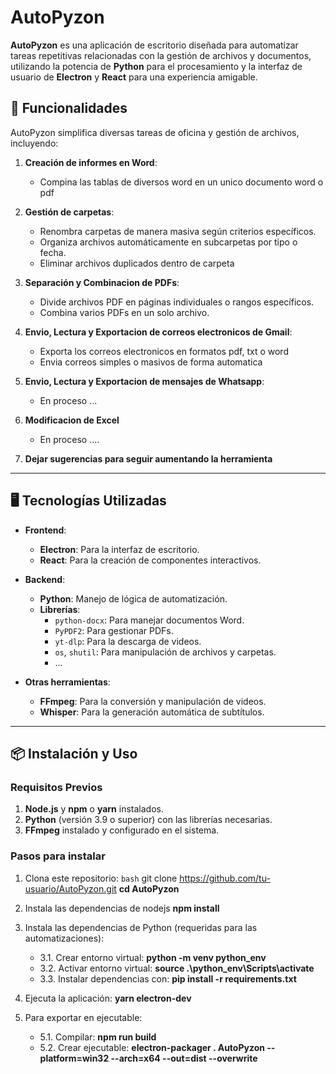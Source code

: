 # AutoPyzon

**AutoPyzon** es una aplicación de escritorio diseñada para automatizar tareas repetitivas relacionadas con la gestión de archivos y documentos, utilizando la potencia de **Python** para el procesamiento y la interfaz de usuario de **Electron** y **React** para una experiencia amigable.


## 🚀 Funcionalidades
AutoPyzon simplifica diversas tareas de oficina y gestión de archivos, incluyendo:

1. **Creación de informes en Word**:
   - Compina las tablas de diversos word en un unico documento word o pdf

2. **Gestión de carpetas**:
   - Renombra carpetas de manera masiva según criterios específicos.
   - Organiza archivos automáticamente en subcarpetas por tipo o fecha.
   - Eliminar archivos duplicados dentro de carpeta

3. **Separación y Combinacion de PDFs**:
   - Divide archivos PDF en páginas individuales o rangos específicos.
   - Combina varios PDFs en un solo archivo.

4. **Envio, Lectura y Exportacion de correos electronicos de Gmail**:
   - Exporta los correos electronicos en formatos pdf, txt  o word
   - Envia correos simples o masivos de forma automatica

5. **Envio, Lectura y Exportacion de mensajes de Whatsapp**:
   - En proceso ...

6. **Modificacion de Excel**
   - En proceso ....

7. **Dejar sugerencias para seguir aumentando la herramienta**
---

## 🖥️ Tecnologías Utilizadas

- **Frontend**:
  - **Electron**: Para la interfaz de escritorio.
  - **React**: Para la creación de componentes interactivos.

- **Backend**:
  - **Python**: Manejo de lógica de automatización.
  - **Librerías**:
    - `python-docx`: Para manejar documentos Word.
    - `PyPDF2`: Para gestionar PDFs.
    - `yt-dlp`: Para la descarga de videos.
    - `os`, `shutil`: Para manipulación de archivos y carpetas.
    - ...

- **Otras herramientas**:
  - **FFmpeg**: Para la conversión y manipulación de videos.
  - **Whisper**: Para la generación automática de subtítulos.

---

## 📦 Instalación y Uso

### Requisitos Previos

1. **Node.js** y **npm** o **yarn** instalados.
2. **Python** (versión 3.9 o superior) con las librerías necesarias.
3. **FFmpeg** instalado y configurado en el sistema.

### Pasos para instalar

1. Clona este repositorio:
   `bash`
   git clone https://github.com/tu-usuario/AutoPyzon.git
   **cd AutoPyzon**

2. Instala las dependencias de nodejs
   **npm install**


3. Instala las dependencias de Python (requeridas para las automatizaciones):
   - 3.1. Crear entorno virtual: **python -m venv python_env**
   - 3.2. Activar entorno virtual: **source .\python_env\Scripts\activate**
   - 3.3. Instalar dependencias con: **pip install -r requirements.txt**

4. Ejecuta la aplicación:
   **yarn electron-dev**

5. Para exportar en ejecutable:
   - 5.1. Compilar: **npm run build**
   - 5.2. Crear ejecutable: **electron-packager . AutoPyzon --platform=win32 --arch=x64 --out=dist --overwrite**